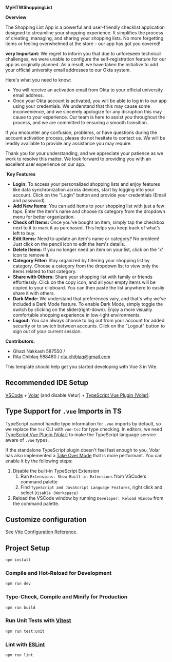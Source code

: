
**MyHTWShoppingList**

**Overview**

The Shopping List App is a powerful and user-friendly checklist application designed to streamline your shopping experience.
It simplifies the process of creating, managing, and sharing your shopping lists.
No more forgetting items or feeling overwhelmed at the store – our app has got you covered!

****very Important:****
We regret to inform you that due to unforeseen technical challenges, we were unable to configure the self-registration feature for our app as originally planned. As a result, we have taken the initiative to add your official university email addresses to our Okta system.

Here's what you need to know:

* You will receive an activation email from Okta to your official university email address.
* Once your Okta account is activated, you will be able to log in to our app using your credentials.
We understand that this may cause some inconvenience, and we sincerely apologize for any disruption this may cause to your experience. Our team is here to assist you throughout the process, and we are committed to ensuring a smooth transition.

If you encounter any confusion, problems, or have questions during the account activation process, please do not hesitate to contact us. We will be readily available to provide any assistance you may require.

Thank you for your understanding, and we appreciate your patience as we work to resolve this matter. We look forward to providing you with an excellent user experience on our app.


`**Key Features**

  * **Login:** To access your personalized shopping lists and enjoy features like data synchronization across devices, start by logging into your account. Click on the "Login" button and provide your credentials (Email and password).
  * **Add New Items:** You can add items to your shopping list with just a few taps. Enter the item's name and choose its category from the dropdown menu for better organization.
  * **Check off Items:** Once you've bought an item, simply tap the checkbox next to it to mark it as purchased. This helps you keep track of what's left to buy.
  * **Edit Items:** Need to update an item's name or category? No problem! Just click on the pencil icon to edit the item's details.
  * **Delete Items:** If you no longer need an item on your list, click on the 'x' icon to remove it.
  * **Category Filter:** Stay organized by filtering your shopping list by category. Choose a category from the dropdown list to view only the items related to that category.
  * **Share with Others:** Share your shopping list with family or friends effortlessly. Click on the copy icon, and all your empty items will be copied to your clipboard. You can then paste the list anywhere to easily share it with others.
  * **Dark Mode:** We understand that preferences vary, and that's why we've included a Dark Mode feature. To enable Dark Mode, simply toggle the switch by clicking on the slider(right-down). Enjoy a more visually comfortable shopping experience in low-light environments.
  * **Logout:** You can always choose to log out from your account for added security or to switch between accounts. Click on the "Logout" button to sign out of your current session.

**Contributors:**
* Ghazi Nakkash 587550 /
* Rita Chiblaq 588480 / rita.chiblaq@gmail.com







This template should help get you started developing with Vue 3 in Vite.

## Recommended IDE Setup

[VSCode](https://code.visualstudio.com/) + [Volar](https://marketplace.visualstudio.com/items?itemName=Vue.volar) (and disable Vetur) + [TypeScript Vue Plugin (Volar)](https://marketplace.visualstudio.com/items?itemName=Vue.vscode-typescript-vue-plugin).

## Type Support for `.vue` Imports in TS

TypeScript cannot handle type information for `.vue` imports by default, so we replace the `tsc` CLI with `vue-tsc` for type checking. In editors, we need [TypeScript Vue Plugin (Volar)](https://marketplace.visualstudio.com/items?itemName=Vue.vscode-typescript-vue-plugin) to make the TypeScript language service aware of `.vue` types.

If the standalone TypeScript plugin doesn't feel fast enough to you, Volar has also implemented a [Take Over Mode](https://github.com/johnsoncodehk/volar/discussions/471#discussioncomment-1361669) that is more performant. You can enable it by the following steps:

1. Disable the built-in TypeScript Extension
    1) Run `Extensions: Show Built-in Extensions` from VSCode's command palette
    2) Find `TypeScript and JavaScript Language Features`, right click and select `Disable (Workspace)`
2. Reload the VSCode window by running `Developer: Reload Window` from the command palette.

## Customize configuration

See [Vite Configuration Reference](https://vitejs.dev/config/).

## Project Setup

```sh
npm install
```

### Compile and Hot-Reload for Development

```sh
npm run dev
```

### Type-Check, Compile and Minify for Production

```sh
npm run build
```

### Run Unit Tests with [Vitest](https://vitest.dev/)

```sh
npm run test:unit
```

### Lint with [ESLint](https://eslint.org/)

```sh
npm run lint
```

